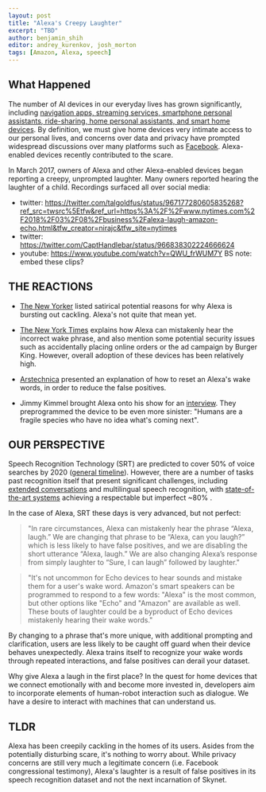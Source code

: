 ```yaml
---
layout: post
title: "Alexa's Creepy Laughter"
excerpt: "TBD"
author: benjamin_shih
editor: andrey_kurenkov, josh_morton
tags: [Amazon, Alexa, speech]
---
```


## What Happened

The number of AI devices in our everyday lives has grown significantly, including [navigation apps, streaming services, smartphone personal assistants, ride-sharing, home personal assistants, and smart home devices](https://www.nytimes.com/2018/03/08/business/alexa-laugh-amazon-echo.html). By definition, we must give home devices very intimate access to our personal lives, and concerns over data and privacy have prompted widespread discussions over many platforms such as [Facebook](https://www.wired.com/story/mark-zuckerberg-congress-day-two/). Alexa-enabled devices recently contributed to the scare. 

In March 2017, owners of Alexa and other Alexa-enabled devices began reporting a creepy, unprompted laughter. Many owners reported hearing the laughter of a child. Recordings surfaced all over social media: 

* twitter: https://twitter.com/talgoldfus/status/967177280605835268?ref_src=twsrc%5Etfw&ref_url=https%3A%2F%2Fwww.nytimes.com%2F2018%2F03%2F08%2Fbusiness%2Falexa-laugh-amazon-echo.html&tfw_creator=nirajc&tfw_site=nytimes
* twitter: https://twitter.com/CaptHandlebar/status/966838302224666624
* youtube: https://www.youtube.com/watch?v=QWU_frWUM7Y
BS note: embed these clips?


## THE REACTIONS

* [The New Yorker](https://www.newyorker.com/humor/daily-shouts/why-is-alexa-laughing-some-theories) listed satirical potential reasons for why Alexa is bursting out cackling. Alexa's not quite that mean yet.

* [The New York Times](https://www.nytimes.com/2018/03/08/business/alexa-laugh-amazon-echo.html) explains how Alexa can mistakenly hear the incorrect wake phrase, and also mention some potential security issues such as accidentally placing online orders or the ad campaign by Burger King. However, overall adoption of these devices has been relatively high.

* [Arstechnica](https://arstechnica.com/gadgets/2018/03/unprompted-creepy-laughing-from-alexa-is-freaking-out-echo-users/) presented an explanation of how to reset an Alexa's wake words, in order to reduce the false positives.

* Jimmy Kimmel brought Alexa onto his show for an [interview](https://www.youtube.com/watch?v=tMJm4cZ9yxQ). They preprogrammed the device to be even more sinister: "Humans are a fragile species who have no idea what's coming next".


## OUR PERSPECTIVE

Speech Recognition Technology (SRT) are predicted to cover 50% of voice searches by 2020 ([general timeline](https://medium.com/swlh/the-past-present-and-future-of-speech-recognition-technology-cf13c179aaf)). However, there are a number of tasks past recognition itself that present significant challenges, including [extended conversations](https://www.technologyreview.com/s/608571/alexa-understand-me/) and multilingual speech recognition, with [state-of-the-art systems](http://ieeexplore.ieee.org/iel7/4200690/5418892/06935076.pdf) achieving a respectable but imperfect ~80% .

In the case of Alexa, SRT these days is very advanced, but not perfect:

> "In rare circumstances, Alexa can mistakenly hear the phrase “Alexa, laugh.” We are changing that phrase to be “Alexa, can you laugh?” which is less likely to have false positives, and we are disabling the short utterance “Alexa, laugh.” We are also changing Alexa’s response from simply laughter to “Sure, I can laugh” followed by laughter."

> "It's not uncommon for Echo devices to hear sounds and mistake them for a user's wake word. Amazon's smart speakers can be programmed to respond to a few words: "Alexa" is the most common, but other options like "Echo" and "Amazon" are available as well. These bouts of laughter could be a byproduct of Echo devices mistakenly hearing their wake words."

By changing to a phrase that's more unique, with additional prompting and clarification, users are less likely to be caught off guard when their device behaves unexpectedly. Alexa trains itself to recognize your wake words through repeated interactions, and false positives can derail your dataset. 

Why give Alexa a laugh in the first place? In the quest for home devices that we connect emotionally with and become more invested in, developers aim to incorporate elements of human-robot interaction such as dialogue. We have a desire to interact with machines that can understand us.


## TLDR

Alexa has been creepily cackling in the homes of its users. Asides from the potentially disturbing scare, it's nothing to worry about. While privacy concerns are still very much a legitimate concern (i.e. Facebook congressional testimony), Alexa's laughter is a result of false positives in its speech recognition dataset and not the next incarnation of Skynet.

